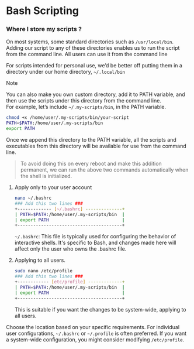 # Bash Scripting

### Where I store my scripts ?

On most systems, some standard directories such as `/usr/local/bin`. Adding our script to any of these directories enables us to run the script from the command line. All users can use it from the command line

For scripts intended for personal use, we’d be better off putting them in a directory under our home directory, `~/.local/bin`

> [!NOTE]  
> You can also make you own custom directory, add it to PATH variable, and then use the scripts under this directory from the command line.  
For example, let’s include `~/.my-scripts/bin`, in the PATH variable.

```bash
chmod +x /home/user/.my-scripts/bin/your-script
PATH=$PATH:/home/user/.my-scripts/bin
export PATH
```

Once we append this directory to the PATH variable, all the scripts and executables from this directory will be available for use from the command line.

> To avoid doing this on every reboot and make this addition permanent, we can run the above two commands automatically when the shell is initialized.

1. Apply only to your user account

    ```bash
    nano ~/.bashrc
    ### Add this two lines ###
    +------------- [~/.bashrc] --------------+
    | PATH=$PATH:/home/user/.my-scripts/bin  |
    | export PATH                            |
    +----------------------------------------+
    ```

    `~/.bashrc`: This file is typically used for configuring the behavior of interactive shells. It's specific to Bash, and changes made here will affect only the user who owns the .bashrc file.

2. Applying to all users.

    ```bash
    sudo nano /etc/profile
    ### Add this two lines ###
    +------------ [etc/profile] -------------+
    | PATH=$PATH:/home/user/.my-scripts/bin  |
    | export PATH                            |
    +----------------------------------------+
    ```

    This is suitable if you want the changes to be system-wide, applying to all users.

Choose the location based on your specific requirements. For individual user configurations, `~/.bashrc` or `~/.profile` is often preferred. If you want a system-wide configuration, you might consider modifying `/etc/profile`.

